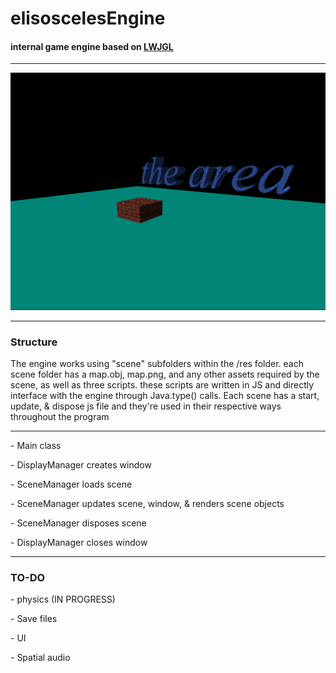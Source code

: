 <h1>elisoscelesEngine</h1>
  <h4>internal game engine based on <a href="https://www.lwjgl.org/">LWJGL</a></h4>

  <hr>

  <img src="example.png">

  <hr>

  <h3>Structure</h3>
  <p>The engine works using "scene" subfolders within the /res folder. each scene folder has a map.obj, map.png, and any other assets required by the scene, as well as three scripts. these scripts are written in JS and directly interface with the engine through Java.type() calls. Each scene has a start, update, & dispose js file and they're used in their respective ways throughout the program</p>

<hr>
  <p>- Main class</p>
  <p>  - DisplayManager creates window</p>
  <p>    - SceneManager loads scene</p>
  <p>    - SceneManager updates scene, window, & renders scene objects</p>
  <p>    - SceneManager disposes scene</p>
  <p>    - DisplayManager closes window</p>

  <hr>

  <h3>TO-DO</h3>
  <p>  - physics (IN PROGRESS)</p>
  <p>  - Save files</p>
  <p>  - UI</p>
  <p>  - Spatial audio</p>
